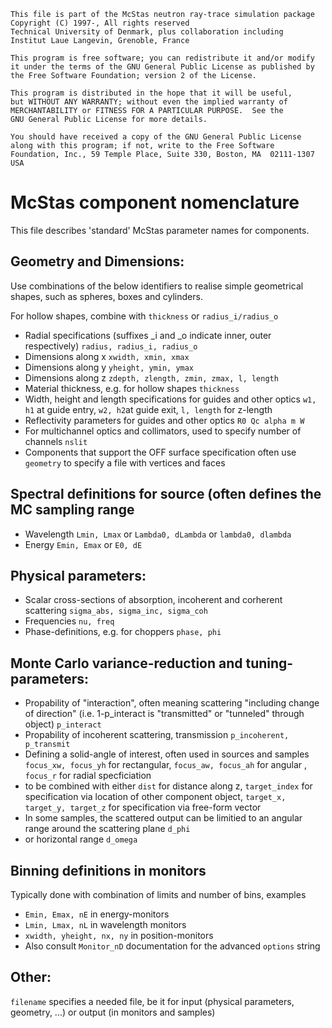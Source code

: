     This file is part of the McStas neutron ray-trace simulation package
    Copyright (C) 1997-, All rights reserved
    Technical University of Denmark, plus collaboration including
    Institut Laue Langevin, Grenoble, France
    
    This program is free software; you can redistribute it and/or modify
    it under the terms of the GNU General Public License as published by
    the Free Software Foundation; version 2 of the License.
    
    This program is distributed in the hope that it will be useful,
    but WITHOUT ANY WARRANTY; without even the implied warranty of
    MERCHANTABILITY or FITNESS FOR A PARTICULAR PURPOSE.  See the
    GNU General Public License for more details.
    
    You should have received a copy of the GNU General Public License
    along with this program; if not, write to the Free Software
    Foundation, Inc., 59 Temple Place, Suite 330, Boston, MA  02111-1307  USA

# McStas component nomenclature
This file describes 'standard' McStas parameter names for components.

## Geometry and Dimensions:
Use combinations of the below identifiers to realise simple
geometrical shapes, such as spheres, boxes and cylinders.

For hollow shapes, combine with ```thickness``` or ```radius_i/radius_o```

* Radial specifications (suffixes _i and _o indicate inner, outer respectively)
  ```radius, radius_i, radius_o```
* Dimensions along x
   ```xwidth, xmin, xmax```
 * Dimensions along y
   ```yheight, ymin, ymax```
* Dimensions along z
  ```zdepth, zlength, zmin, zmax, l, length```
* Material thickness, e.g. for hollow shapes
  ```thickness```
* Width, height and length specifications for guides and other optics
  ```w1, h1``` at guide entry,  ```w2, h2```at guide exit, ```l, length``` for z-length
* Reflectivity parameters for guides and other optics
  ```R0 Qc alpha m W```
* For multichannel optics and collimators, used to specify number of channels
  ```nslit```
* Components that support the OFF surface specification often use
  ```geometry``` to specify a file with vertices and faces

## Spectral definitions for source (often defines the MC sampling range
* Wavelength
  ```Lmin, Lmax``` or ```Lambda0, dLambda``` or ```lambda0, dlambda```
* Energy
  ```Emin, Emax``` or ```E0, dE```

## Physical parameters:
* Scalar cross-sections of absorption, incoherent and corherent
scattering
  ```sigma_abs, sigma_inc, sigma_coh```
* Frequencies
  ```nu, freq```
* Phase-definitions, e.g. for choppers
  ```phase, phi```

## Monte Carlo variance-reduction and tuning-parameters:
* Propability of "interaction", often meaning scattering "including
change of direction" (i.e. 1-p_interact is "transmitted" or "tunneled"
through object)
  ```p_interact```
* Propability of incoherent scattering, transmission
  ```p_incoherent, p_transmit```
* Defining a solid-angle of interest, often used in sources and samples
  ```focus_xw, focus_yh``` for rectangular, ```focus_aw, focus_ah``` for angular , ```focus_r``` for radial specficiation
* to be combined with either
  ```dist``` for distance along z, ```target_index``` for  specification via location of other component object, ```target_x, target_y, target_z``` for specification via free-form vector
* In some samples, the scattered output can be limitied to an angular range
around the scattering plane
  ```d_phi```
* or horizontal range 
  ```d_omega```

## Binning definitions in monitors
Typically done with combination of limits and number of bins, examples
* ```Emin, Emax, nE``` in energy-monitors
* ```Lmin, Lmax, nL``` in wavelength monitors
* ```xwidth, yheight, nx, ny``` in position-monitors
* Also consult ```Monitor_nD``` documentation for the advanced ```options``` string

## Other:
```filename``` specifies a needed file, be it for input (physical parameters, geometry, ...) or output (in monitors and samples)
